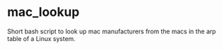# mac_lookup
Short bash script to look up mac manufacturers from the macs in the arp table of a Linux system.
